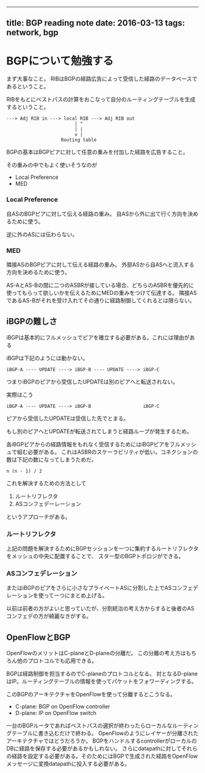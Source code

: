 ------------------
title: BGP reading note
date: 2016-03-13
tags: network, bgp
------------------

# BGPについて勉強する

まず大事なこと。
RIBはBGPの経路広告によって受信した経路のデータベースであるということ。

RIBをもとにベストパスの計算をおこなって自分のルーティングテーブルを生成するということ。

```
---> Adj RIB in ---> local RIB ---> Adj RIB out
                         | ^
                         | |
                         v |
                    Routing table
```

BGPの基本はBGPピアに対して任意の重みを付加した経路を広告すること。

その重みの中でもよく使いそうなのが

- Local Preference
- MED

### Local Preference

自ASのBGPピアに対して伝える経路の重み。
自ASから外に出て行く方向を決めるために使う。

逆に外のASには伝わらない。

### MED

隣接ASのBGPピアに対して伝える経路の重み。
外部ASから自ASへと流入する方向を決めるために使う。

AS-AとAS-Bの間に二つのASBRが接している場合、どちらのASBRを優先的に使ってもらって欲しいかを伝えるためにMEDの重みをつけて伝達する。
隣接ASであるAS-Bがそれを受け入れてその通りに経路制御してくれるとは限らない。

## iBGPの難しさ

iBGPは基本的にフルメッシュでピアを確立する必要がある。これには理由がある

iBGPは下記のようには動かない。

```
iBGP-A ---- UPDATE ----> iBGP-B ---- UPDATE ----> iBGP-C
```

つまりiBGPのピアから受信したUPDATEは別のピアへと転送されない。

実際はこう

```
iBGP-A ---- UPDATE ----> iBGP-B                   iBGP-C
```

ピアから受信したUPDATEは受信した先でとまる。

もし別のピアへとUPDATEが転送されてしまうと経路ループが発生するため。

各iBGPピアからの経路情報をもれなく受信するためにはiBGPピアをフルメッシュで組む必要がある。
これはASBRのスケーラビリティが低い。コネクションの数は下記の数になってしまうためだ。

```
n (n - 1) / 2
```

これを解決するための方法として

1. ルートリフレクタ
2. ASコンフェデーレーション

というアプローチがある。

### ルートリフレクタ

上記の問題を解決するためにBGPセッションを一つに集約するルートリフレクタをメッシュの中央に配置することで、
スター型のBGPトポロジができる。

### ASコンフェデレーション

またはiBGPのピアをさらに小さなプライベートASに分割した上でASコンフェデレーションを使って一つにまとめ上げる。

以前は前者の方がよいと思っていたが、分割統治の考え方からすると後者のASコンフェデの方が綺麗なきがする。

## OpenFlowとBGP

OpenFlowのメリットはC-planeとD-planeの分離だ。
この分離の考え方はもちろん他のプロトコルでも応用できる。

BGPは経路制御を担当するのでC-planeのプロトコルとなる。
対となるD-planeはIP。ルーティングテーブルの情報を使ってパケットをフォワーディングする。

このBGPのアーキテクチャをOpenFlowを使って分離するとこうなる。

- C-plane: BGP on OpenFlow controller
- D-plane: IP on OpenFlow switch

一台のBGPルータであればベストパスの選択が終わったらローカルなルーティングテーブルに書き込むだけで終わる。
OpenFlowのようにレイヤーが分離されたアーキテクチャではどうだろうか。
BGPをハンドルするcontrollerがローカルのDBに経路を保存する必要があるかもしれない。
さらにdatapathに対してそれらの経路を設定する必要がある。そのためにはBGPで生成された経路をOpenFlow
メッセージに変換datapathに投入する必要がある。

